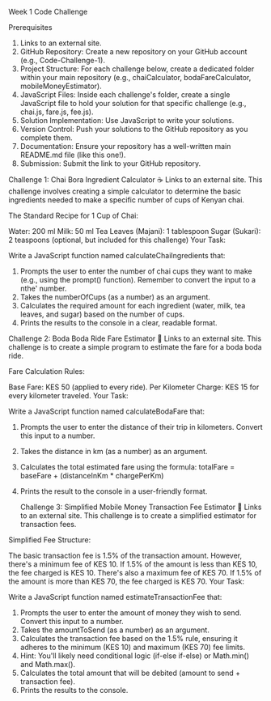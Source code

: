 Week 1 Code Challenge

Prerequisites

1. Links to an external site.
2. GitHub Repository: Create a new repository on your GitHub account (e.g., Code-Challenge-1).
3. Project Structure: For each challenge below, create a dedicated folder within your main repository (e.g., chaiCalculator, bodaFareCalculator, mobileMoneyEstimator).
4. JavaScript Files: Inside each challenge's folder, create a single JavaScript file to hold your solution for that specific challenge (e.g., chai.js, fare.js, fee.js).
5. Solution Implementation: Use JavaScript to write your solutions.
6. Version Control: Push your solutions to the GitHub repository as you complete them.
7. Documentation: Ensure your repository has a well-written main README.md file (like this one!).
8. Submission: Submit the link to your GitHub repository.


Challenge 1: Chai Bora Ingredient Calculator ☕
Links to an external site.
This challenge involves creating a simple calculator to determine the basic ingredients needed to make a specific number of cups of Kenyan chai.

The Standard Recipe for 1 Cup of Chai:

Water: 200 ml
Milk: 50 ml
Tea Leaves (Majani): 1 tablespoon
Sugar (Sukari): 2 teaspoons (optional, but included for this challenge)
Your Task:

Write a JavaScript function named calculateChaiIngredients that:

1. Prompts the user to enter the number of chai cups they want to make (e.g., using the prompt() function). Remember to convert the input to a nthe' number.
2. Takes the numberOfCups (as a number) as an argument.
3. Calculates the required amount for each ingredient (water, milk, tea leaves, and sugar) based on the number of cups.
4. Prints the results to the console in a clear, readable format.
   
Challenge 2: Boda Boda Ride Fare Estimator 🛵
Links to an external site.
This challenge is to create a simple program to estimate the fare for a boda boda ride.

Fare Calculation Rules:

Base Fare: KES 50 (applied to every ride).
Per Kilometer Charge: KES 15 for every kilometer traveled.
Your Task:

Write a JavaScript function named calculateBodaFare that:

1. Prompts the user to enter the distance of their trip in kilometers. Convert this input to a number.
2. Takes the distance in km (as a number) as an argument.
3. Calculates the total estimated fare using the formula: totalFare = baseFare + (distanceInKm * chargePerKm)
4. Prints the result to the console in a user-friendly format.

    Challenge 3: Simplified Mobile Money Transaction Fee Estimator 📱
Links to an external site.
This challenge is to create a simplified estimator for transaction fees.

Simplified Fee Structure:

The basic transaction fee is 1.5% of the transaction amount.
However, there's a minimum fee of KES 10. If 1.5% of the amount is less than KES 10, the fee charged is KES 10.
There's also a maximum fee of KES 70. If 1.5% of the amount is more than KES 70, the fee charged is KES 70.
Your Task:

Write a JavaScript function named estimateTransactionFee that:

1. Prompts the user to enter the amount of money they wish to send. Convert this input to a number.
2. Takes the amountToSend (as a number) as an argument.
3. Calculates the transaction fee based on the 1.5% rule, ensuring it adheres to the minimum (KES 10) and maximum (KES 70) fee limits.
4. Hint: You'll likely need conditional logic (if-else if-else) or Math.min() and Math.max().
5. Calculates the total amount that will be debited (amount to send + transaction fee).
6. Prints the results to the console.


